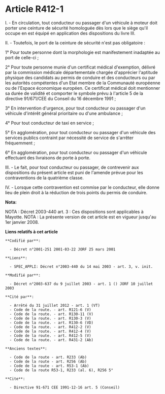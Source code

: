 # Article R412-1

I. - En circulation, tout conducteur ou passager d'un véhicule à moteur doit porter une ceinture de sécurité homologuée dès
lors que le siège qu'il occupe en est équipé en application des dispositions du livre III.

II. - Toutefois, le port de la ceinture de sécurité n'est pas obligatoire :

1° Pour toute personne dont la morphologie est manifestement inadaptée au port de celle-ci ;

2° Pour toute personne munie d'un certificat médical d'exemption, délivré par la commission médicale départementale chargée
d'apprécier l'aptitude physique des candidats au permis de conduire et des conducteurs ou par les autorités compétentes d'un
Etat membre de la Communauté européenne ou de l'Espace économique européen. Ce certificat médical doit mentionner sa durée de
validité et comporter le symbole prévu à l'article 5 de la directive 91/671/CEE du Conseil du 16 décembre 1991 ;

3° En intervention d'urgence, pour tout conducteur ou passager d'un véhicule d'intérêt général prioritaire ou d'une
ambulance ;

4° Pour tout conducteur de taxi en service ;

5° En agglomération, pour tout conducteur ou passager d'un véhicule des services publics contraint par nécessité de service
de s'arrêter fréquemment ;

6° En agglomération, pour tout conducteur ou passager d'un véhicule effectuant des livraisons de porte à porte.

III. - Le fait, pour tout conducteur ou passager, de contrevenir aux dispositions du présent article est puni de l'amende
prévue pour les contraventions de la quatrième classe.

IV. - Lorsque cette contravention est commise par le conducteur, elle donne lieu de plein droit à la réduction de trois
points du permis de conduire.

**Nota:**

NOTA : Décret 2003-440 art. 3 : Ces dispositions sont applicables à Mayotte.    NOTA : La présente version de cet article est
en vigueur jusqu'au 1er janvier 2008.

**Liens relatifs à cet article**

	**Codifié par**:

	  - Décret n°2001-251 2001-03-22 JORF 25 mars 2001

	**Liens**:

	  - SPEC_APPLI: Décret n°2003-440 du 14 mai 2003 - art. 3, v. init.

	**Modifié par**:

	  - Décret n°2003-637 du 9 juillet 2003 - art. 1 () JORF 10 juillet 2003

	**Cité par**:

	  - Arrêté du 31 juillet 2012 - art. 1 (VT)
	  - Code de la route. - art. R121-6 (V)
	  - Code de la route. - art. R130-11 (V)
	  - Code de la route. - art. R130-3 (V)
	  - Code de la route. - art. R130-6 (VD)
	  - Code de la route. - art. R412-2 (V)
	  - Code de la route. - art. R412-4 (V)
	  - Code de la route. - art. R412-5 (V)
	  - Code de la route. - art. R431-2 (Ab)

	**Anciens textes**:

	  - Code de la route - art. R233 (Ab)
	  - Code de la route - art. R256 (Ab)
	  - Code de la route - art. R53-1 (Ab)
	  - Code de la route R53-1, R233 (al. 6), R256 5°

	**Cite**:

	  - Directive 91-671 CEE 1991-12-16 art. 5 (Conseil)
